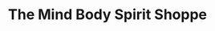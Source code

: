 ---
title: "The Mind Body Spirit Shoppe"
url: /saratoga-springs/the-mind-body-spirit-shoppe/
shop: Allgemein
---